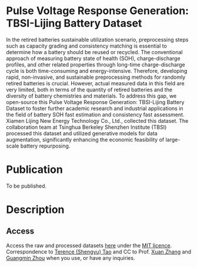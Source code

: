 # Pulse Voltage Response Generation: TBSI-Lijing Battery Dataset
In the retired batteries sustainable utilization scenario, preprocessing steps such as capacity grading and consistency matching is essential to determine how a battery should be reused or recycled. The conventional approach of measuring battery state of health (SOH), charge-discharge profiles, and other related properties through long-time charge-discharge cycle is both time-consuming and energy-intensive. Therefore, developing rapid, non-invasive, and sustainable preprocessing methods for randomly retired batteries is crucial. However, actual measured data in this field are very limited, both in terms of the quantity of retired batteries and the diversity of battery chemistries and materials. To address this gap, we open-source this Pulse Voltage Response Generation: TBSI-Lijing Battery Dataset to foster further academic research and industrial applications in the field of battery SOH fast estimation and consistency fast assessment. Xiamen Lijing New Energy Technology Co., Ltd., collected this dataset. The collaboration team at Tsinghua Berkeley Shenzhen Institute (TBSI) processed this dataset and utilized generative models for data augmentation, significantly enhancing the economic feasibility of large-scale battery repurposing.
# Publication
To be published.
# Description

## Access
Access the raw and processed datasets [here](https://zenodo.org/uploads/11671216) under the [MIT licence](https://github.com/terencetaothucb/TBSI-Sunwoda-Battery-Dataset/blob/main/LICENSE). Correspondence to [Terence (Shengyu) Tao](terencetaotbsi@gmail.com) and CC to Prof. [Xuan Zhang](xuanzhang@sz.tsinghua.edu.cn) and [Guangmin Zhou](guangminzhou@sz.tsinghua.edu.cn) when you use, or have any inquiries.
